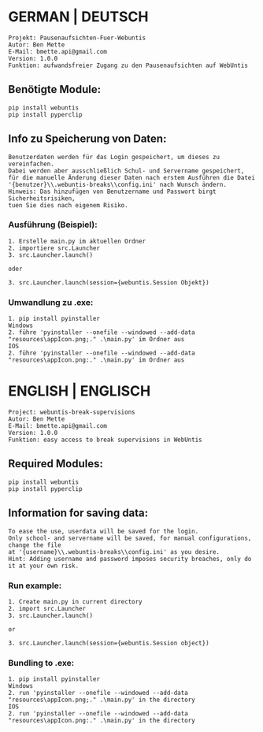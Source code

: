 # GERMAN | DEUTSCH

    Projekt: Pausenaufsichten-Fuer-Webuntis
    Autor: Ben Mette
    E-Mail: bmette.api@gmail.com
    Version: 1.0.0
    Funktion: aufwandsfreier Zugang zu den Pausenaufsichten auf WebUntis


## Benötigte Module:
    pip install webuntis
    pip install pyperclip


## Info zu Speicherung von Daten:
    Benutzerdaten werden für das Login gespeichert, um dieses zu vereinfachen.
    Dabei werden aber ausschließlich Schul- und Servername gespeichert,
    für die manuelle Änderung dieser Daten nach erstem Ausführen die Datei
    '{benutzer}\\.webuntis-breaks\\config.ini' nach Wunsch ändern.
    Hinweis: Das hinzufügen von Benutzername und Passwort birgt Sicherheitsrisiken, 
    tuen Sie dies nach eigenem Risiko.


### Ausführung (Beispiel):
    1. Erstelle main.py im aktuellen Ordner
    2. importiere src.Launcher
    3. src.Launcher.launch()

    oder

    3. src.Launcher.launch(session={webuntis.Session Objekt})

### Umwandlung zu .exe:
    1. pip install pyinstaller
    Windows
    2. führe 'pyinstaller --onefile --windowed --add-data "resources\appIcon.png;." .\main.py' im Ordner aus
    IOS
    2. führe 'pyinstaller --onefile --windowed --add-data "resources\appIcon.png:." .\main.py' im Ordner aus



# ENGLISH | ENGLISCH

    Project: webuntis-break-supervisions
    Autor: Ben Mette
    E-Mail: bmette.api@gmail.com
    Version: 1.0.0
    Funktion: easy access to break supervisions in WebUntis


## Required Modules:
    pip install webuntis
    pip install pyperclip


## Information for saving data:
    To ease the use, userdata will be saved for the login.
    Only school- and servername will be saved, for manual configurations, change the file
    at '{username}\\.webuntis-breaks\\config.ini' as you desire.
    Hint: Adding username and password imposes security breaches, only do it at your own risk.


### Run example:
    1. Create main.py in current directory
    2. import src.Launcher
    3. src.Launcher.launch()

    or

    3. src.Launcher.launch(session={webuntis.Session object})

### Bundling to .exe:
    1. pip install pyinstaller
    Windows
    2. run 'pyinstaller --onefile --windowed --add-data "resources\appIcon.png;." .\main.py' in the directory
    IOS
    2. run 'pyinstaller --onefile --windowed --add-data "resources\appIcon.png:." .\main.py' in the directory




